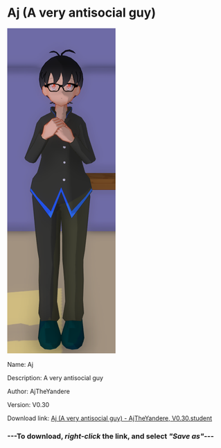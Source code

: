 # Aj (A very antisocial guy)

<img src = "https://raw.githubusercontent.com/Arbiter1223/Daigaku-Gurashi-Custom-Students/master/Students/Files/Aj%20(A%20very%20antisocial%20guy).png">

Name: Aj

Description: A very antisocial guy

Author: AjTheYandere

Version: V0.30

Download link: <a href="https://raw.githubusercontent.com/Arbiter1223/Daigaku-Gurashi-Custom-Students/master/Students/Files/Aj%20(A%20very%20antisocial%20guy)%20-%20AjTheYandere%2C%20V0.30.student">Aj (A very antisocial guy) - AjTheYandere, V0.30.student</a>

### ---**To download, _right-click_ the link, and select _"Save as"_**---
